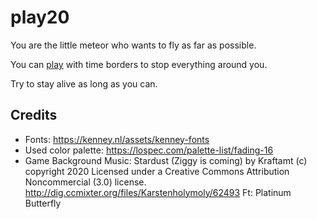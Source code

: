 # play20

You are the little meteor who wants to fly as far as possible.

You can [play](https://progsource.itch.io/pew-pew-meteor) with time borders to stop everything around you.

Try to stay alive as long as you can.

## Credits

* Fonts: https://kenney.nl/assets/kenney-fonts
* Used color palette: https://lospec.com/palette-list/fading-16
* Game Background Music: Stardust (Ziggy is coming) by Kraftamt (c) copyright 2020 Licensed under a Creative Commons Attribution Noncommercial  (3.0) license. http://dig.ccmixter.org/files/Karstenholymoly/62493 Ft: Platinum Butterfly
